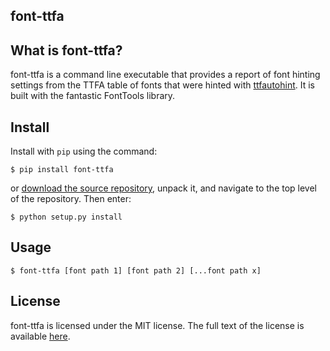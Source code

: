 ## font-ttfa

## What is font-ttfa?


font-ttfa is a command line executable that provides a report of font hinting settings from the TTFA table of fonts that were hinted with [ttfautohint](http://www.freetype.org/ttfautohint/).  It is built with the fantastic FontTools library.


## Install

Install with `pip` using the command:

```
$ pip install font-ttfa
```


or [download the source repository](https://github.com/source-foundry/font-ttfa/tarball/master), unpack it, and navigate to the top level of the repository.  Then enter:


```
$ python setup.py install
```


## Usage


```
$ font-ttfa [font path 1] [font path 2] [...font path x]
```

## License

font-ttfa is licensed under the MIT license.  The full text of the license is available [here](https://github.com/source-foundry/font-ttfa/blob/master/docs/LICENSE).